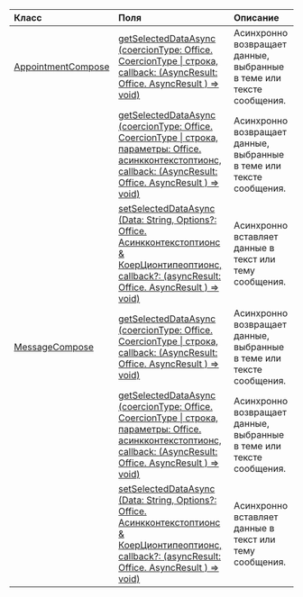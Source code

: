 | Класс | Поля | Описание |
|:---|:---|:---|
|[AppointmentCompose](/javascript/api/outlook/outlook.appointmentcompose)|[getSelectedDataAsync (coercionType: Office. CoercionType \| строка, callback: (AsyncResult: Office. AsyncResult <string> ) => void)](/javascript/api/outlook/outlook.appointmentcompose#getselecteddataasync-coerciontype--callback--asyncresult-)|Асинхронно возвращает данные, выбранные в теме или тексте сообщения.|
||[getSelectedDataAsync (coercionType: Office. CoercionType \| строка, параметры: Office. асинкконтекстоптионс, callback: (AsyncResult: Office. AsyncResult <any> ) => void)](/javascript/api/outlook/outlook.appointmentcompose#getselecteddataasync-coerciontype--options--callback--asyncresult-)|Асинхронно возвращает данные, выбранные в теме или тексте сообщения.|
||[setSelectedDataAsync (Data: String, Options?: Office. Асинкконтекстоптионс & КоерЦионтипеоптионс, callback?: (asyncResult: Office. AsyncResult <void> ) => void)](/javascript/api/outlook/outlook.appointmentcompose#setselecteddataasync-data--options--callback--asyncresult-)|Асинхронно вставляет данные в текст или тему сообщения.|
|[MessageCompose](/javascript/api/outlook/outlook.messagecompose)|[getSelectedDataAsync (coercionType: Office. CoercionType \| строка, callback: (AsyncResult: Office. AsyncResult <any> ) => void)](/javascript/api/outlook/outlook.messagecompose#getselecteddataasync-coerciontype--callback--asyncresult-)|Асинхронно возвращает данные, выбранные в теме или тексте сообщения.|
||[getSelectedDataAsync (coercionType: Office. CoercionType \| строка, параметры: Office. асинкконтекстоптионс, callback: (AsyncResult: Office. AsyncResult <any> ) => void)](/javascript/api/outlook/outlook.messagecompose#getselecteddataasync-coerciontype--options--callback--asyncresult-)|Асинхронно возвращает данные, выбранные в теме или тексте сообщения.|
||[setSelectedDataAsync (Data: String, Options?: Office. Асинкконтекстоптионс & КоерЦионтипеоптионс, callback?: (asyncResult: Office. AsyncResult <void> ) => void)](/javascript/api/outlook/outlook.messagecompose#setselecteddataasync-data--options--callback--asyncresult-)|Асинхронно вставляет данные в текст или тему сообщения.|
